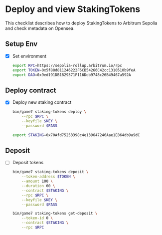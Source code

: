 # Deploy and view StakingTokens

This checklist describes how to deploy StakingTokens to Arbitrum Sepolia and check metadata on Opensea.

## Setup Env

- [x]  Set environment
    
    ```bash
    export RPC=https://sepolia-rollup.arbitrum.io/rpc
    export TOKEN=0x5f88d811246222F6CB54266C42cc1310510b9feA
    export DAO=0x9ed191DB1829371F116Deb9748c26B49467a592A
    ```

## Deploy contract    

- [x]  Deploy new staking contract
    
    ```bash
    bin/game7 staking-tokens deploy \
        --rpc $RPC \
        --keyfile $KEY \
        --password $PASS
    	
    export STAKING=0x70Afd75253398c4e139647246Aae1E864db9a9dC
    ```
    

## Deposit

- [ ]  Deposit tokens
    
    ```bash
    bin/game7 staking-tokens deposit \
        --token-address $TOKEN \
    	--amount 100 \
        --duration 60 \
    	--contract $STAKING \
    	--rpc $RPC \
    	--keyfile $KEY \
    	--password $PASS
    ```

    ```bash
    bin/game7 staking-tokens get-deposit \
        --token-id 0 \
        --contract $STAKING \
        --rpc $RPC 
    ```
    